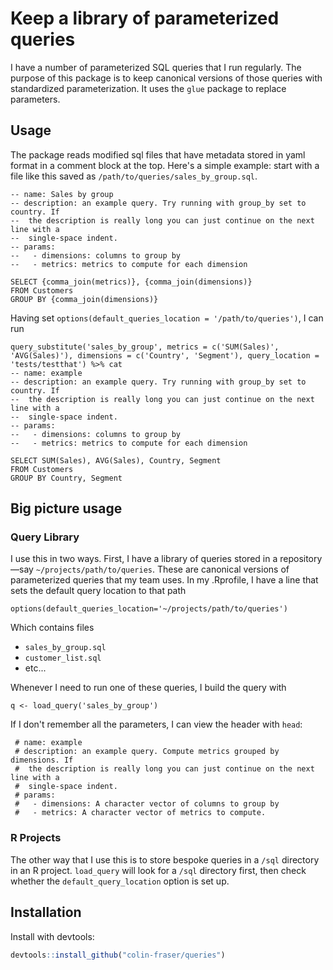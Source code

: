 
# Keep a library of parameterized queries

<!-- badges: start -->
<!-- badges: end -->

I have a number of parameterized SQL queries that I run regularly. The purpose of this package is to keep canonical versions of those queries with standardized parameterization. It uses the `glue` package to replace parameters.

## Usage

The package reads modified sql files that have metadata stored in yaml format in a comment block at the top. Here's a simple example: start with a file like this saved as `/path/to/queries/sales_by_group.sql`.

```
-- name: Sales by group
-- description: an example query. Try running with group_by set to country. If
--  the description is really long you can just continue on the next line with a
--  single-space indent.
-- params:
--   - dimensions: columns to group by
--   - metrics: metrics to compute for each dimension

SELECT {comma_join(metrics)}, {comma_join(dimensions)}
FROM Customers
GROUP BY {comma_join(dimensions)}

```

Having set `options(default_queries_location = '/path/to/queries')`, I can run

```
query_substitute('sales_by_group', metrics = c('SUM(Sales)', 'AVG(Sales)'), dimensions = c('Country', 'Segment'), query_location = 'tests/testthat') %>% cat
-- name: example
-- description: an example query. Try running with group_by set to country. If
--  the description is really long you can just continue on the next line with a
--  single-space indent.
-- params:
--   - dimensions: columns to group by
--   - metrics: metrics to compute for each dimension

SELECT SUM(Sales), AVG(Sales), Country, Segment
FROM Customers
GROUP BY Country, Segment
```

## Big picture usage

### Query Library

I use this in two ways. First, I have a library of queries stored in a repository—say `~/projects/path/to/queries`. These are canonical versions of parameterized queries that my team uses. In my .Rprofile, I have a line that sets the default query location to that path

`options(default_queries_location='~/projects/path/to/queries')`

Which contains files

- `sales_by_group.sql`
- `customer_list.sql`
- etc...

Whenever I need to run one of these queries, I build the query with

`q <- load_query('sales_by_group')`

If I don't remember all the parameters, I can view the header with `head`:

```head(q)
 # name: example
 # description: an example query. Compute metrics grouped by dimensions. If
 #  the description is really long you can just continue on the next line with a
 #  single-space indent.
 # params:
 #   - dimensions: A character vector of columns to group by
 #   - metrics: A character vector of metrics to compute.
```

### R Projects
The other way that I use this is to store bespoke queries in a `/sql` directory in an R project. `load_query` will look for a `/sql` directory first, then check whether the `default_query_location` option is set up.

## Installation

Install with devtools:

``` r
devtools::install_github("colin-fraser/queries")
```
